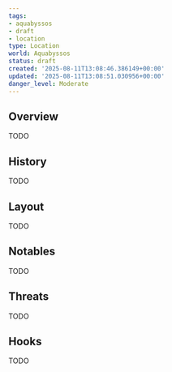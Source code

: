 ```yaml
---
tags:
- aquabyssos
- draft
- location
type: Location
world: Aquabyssos
status: draft
created: '2025-08-11T13:08:46.386149+00:00'
updated: '2025-08-11T13:08:51.030956+00:00'
danger_level: Moderate
---
```



## Overview

TODO
## History

TODO
## Layout

TODO
## Notables

TODO
## Threats

TODO
## Hooks

TODO
